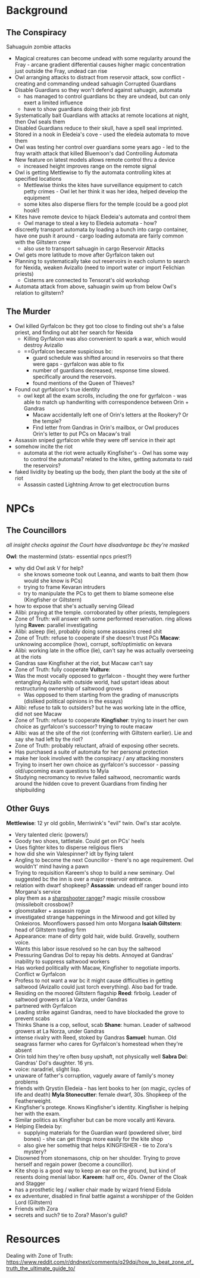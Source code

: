 # Background

## The Conspiracy

Sahuaguin zombie attacks 
- Magical creatures can become undead with some regularity around the Fray - arcane gradient differential causes higher magic concentration just outside the Fray, undead can rise
- Owl arranging attacks to distract from reservoir attack, sow conflict - creating and commanding undead sahuagin
Corrupted Guardians
- Disable Guardians so they won't defend against sahuagin, automata
	- has managed to control guardians bc they are undead, but can only exert a limited influence
	- have to show guardians doing their job first
- Systematically bait Guardians with attacks at remote locations at night, then Owl seals them
- Disabled Guardians reduce to their skull, have a spell seal imprinted. 
- Stored in a nook in Eledeia's cove - used the eledeia automata to move them
- Owl was testing her control over guardians some years ago - led to the fray wraith attack that killed Bluemoon's dad
Controlling Automata
- New feature on latest models allows remote control thru a device
	- increased height improves range on the remote signal
- Owl is getting Mettlewise to fly the automata controlling kites at specified locations
	- Mettlewise thinks the kites have surveillance equipment to catch petty crimes - Owl let her think it was her idea, helped develop the equipment
	- some kites also disperse fliers for the temple (could be a good plot hook!)
- Kites have remote device to hijack Eledeia's automata and control them
	- Owl manage to steal a key to Eledeia automata - how?
- discreetly transport automata by loading a bunch into cargo container, have one push it around - cargo loading automata are fairly common with the Giltstern crew
	- also use to transport sahuagin in cargo
Reservoir Attacks
- Owl gets more latitude to move after Gyrfalcon taken out
- Planning to systematically take out reservoirs in each column to search for Nexida, weaken Avizallo (need to import water or import Felichian priests)
	- Cisterns are connected to Tensorat's old workshop
- Automata attack from above, sahuagin swim up from below
Owl's relation to giltstern?

## The Murder
- Owl killed Gyrfalcon bc they got too close to finding out she's a false priest, and finding out abt her search for Nexida
	- Killing Gyrfalcon was also convenient to spark a war, which would destroy Avizallo
	- ==Gyrfalcon became suspicious bc:
		- guard schedule was shifted around in reservoirs so that there were gaps - gyrfalcon was able to fix
		- number of guardians decreased, response time slowed. specifically around the reservoirs. 
		- found mentions of the Queen of Thieves?
- Found out gyrfalcon's true identity
	- owl kept all the exam scrolls, including the one for gyrfalcon - was able to match up handwriting with correspondence between Orin + Gandras
		- Macaw accidentally left one of Orin's letters at the Rookery? Or the temple?
		- Find letter from Gandras in Orin's mailbox, or Owl produces Orin's letter to put PCs on Macaw's trail
- Assassin sniped gyrfalcon while they were off service in their apt
- somehow incite the riot
	- automata at the riot were actually Kingfisher's - Owl has some way to control the automata? related to the kites, getting automata to raid the reservoirs?
- faked lividity by beating up the body, then plant the body at the site of riot
	- Assassin casted Lightning Arrow to get electrocution burns
# NPCs
## The Councillors

*all insight checks against the Court have disadvantage bc they're masked*

**Owl**: the mastermind (stats- essential npcs priest?)
- why did Owl ask V for help? 
	- she knows someone took out Leanna, and wants to bait them (how would she know is PCs)
	- trying to frame Kevaran intruders
	- try to manipulate the PCs to get them to blame someone else (Kingfisher or Giltstern)
- how to expose that she's actually serving Gilead
- Alibi: praying at the temple. corroborated by other priests, templegoers
- Zone of Truth: will answer with some performed reservation. ring allows lying
**Raven**: parallel investigating
- Alibi: asleep (lie), probably doing some assassins creed shit
- Zone of Truth: refuse to cooperate if she doesn't trust PCs
**Macaw**: unknowing accomplice (how), corrupt, soft/optimistic on kevara
- Alibi: working late in the office (lie), can't say he was actually overseeing at the riots
- Gandras saw Kingfisher at the riot, but Macaw can't say
- Zone of Truth: fully cooperate
**Vulture**: 
- Was the most vocally opposed to gyrfalcon - thought they were further entangling Avizallo with outside world, had upstart ideas about restructuring ownership of saltwood groves
	- Was opposed to them starting from the grading of manuscripts (disliked political opinions in the essays) 
- Alibi: refuse to talk to outsiders? but he was working late in the office, did not see Macaw
- Zone of Truth: refuse to cooperate
**Kingfisher**: trying to insert her own choice as gyrfalcon's successor? trying to route macaw
- Alibi: was at the site of the riot (conferring with Giltstern earlier). Lie and say she had left by the riot?
- Zone of Truth: probably reluctant, afraid of exposing other secrets. 
- Has purchased a suite of automata for her personal protection
- make her look involved with the conspiracy / any attacking monsters
- Trying to insert her own choice as gyrfalcon's successor - passing old/upcoming exam questions to Myla
- Studying necromancy to revive failed saltwood, necromantic wards around the hidden cove to prevent Guardians from finding her shipbuilding
## Other Guys

**Mettlewise**: 12 yr old goblin, Merriwink's "evil" twin. Owl's star acolyte.
- Very talented cleric (powers/)
- Goody two shoes, tattletale. Could get on PCs' heels
- Uses fighter kites to disperse religious fliers
- how did she win Valespinner? idt by flying talent
- Angling to become the next Councillor - there's no age requirement. Owl wouldn't' mind having a pawn
- Trying to requisition Kareem's shop to build a new seminary. Owl suggested bc the inn is over a major reservoir entrance. 
- relation with dwarf shopkeep?
**Assassin**: undead elf ranger bound into Morgana's service
- play them as a [sharpshooter ranger](https://www.reddit.com/r/DMAcademy/comments/1bm3srp/comment/kw9p4mr/?utm_source=share&utm_medium=web3x&utm_name=web3xcss&utm_term=1&utm_content=share_button)? magic missile crossbow (missilebolt crossbow)?
- gloomstalker + assassin rogue
- investigated strange happenings in the Mirwood and got killed by Onkeioros. Moonflowers passed him onto Morgana
**Isaiah Giltstern**: head of Giltstern trading firm
- Appearance: mane of dirty gold hair, wide build. Gravelly, southern voice. 
- Wants this labor issue resolved so he can buy the saltwood
- Pressuring Gandras Dol to repay his debts. Annoyed at Gandras' inability to suppress saltwood workers
- Has worked politically with Macaw, Kingfisher to negotiate imports. Conflict w Gyrfalcon
- Profess to not want a war bc it might cause difficulties in getting saltwood (Avizallo could just torch everything). Also bad for trade. 
- Residing on the moored Giltstern flagship 
**Reed**: firbolg. Leader of saltwood growers at La Varza, under Gandras
- partnered with Gyrfalcon
- Leading strike against Gandras, need to have blockaded the grove to prevent scabs
- Thinks Shane is a cop, sellout, scab
**Shane**: human. Leader of saltwood growers at La Norza, under Gandras
- intense rivalry with Reed, stoked by Gandras
**Samuel**: human. Old seagrass farmer who cares for Gyrfalcon's homestead when they're absent
- Orin told him they're often busy upshaft, not physically well
**Sabra Do**l: Gandras' Dol's daughter. 16 yrs.
- voice: naradriel, slight lisp. 
- unaware of father's corruption, vaguely aware of family's money problems
- friends with Qrystin Eledeia - has lent books to her (on magic, cycles of life and death)
**Myla Stonecutter**: female dwarf, 30s. Shopkeep of the Featherweight.
- Kingfisher's protege. Knows Kingfisher's identity. Kingfisher is helping her with the exam.
- Similar politics as Kingfisher but can be more vocally anti Kevara.
- Helping Eledeia by:
	- supplying materials for the Guardian ward (powdered silver, bird bones) - she can get things more easily for the kite shop
	- also give her somethig that helps KINGFISHER - tie to Zora's mystery?
- Disowned from stonemasons, chip on her shoulder. Trying to prove herself and regain power (become a councillor). 
- Kite shop is a good way to keep an ear on the ground, but kind of resents doing menial labor. 
**Kareem**: half orc, 40s. Owner of the Cloak and Stagger
- has a prosthetic leg / walker chair made by wizard friend Eidola
- ex adventurer, disabled in final battle against a worshipper of the Golden Lord (Giltstern)
- Friends with Zora
- secrets and such? tie to Zora?
Mason's guild?

# Resources

Dealing with Zone of Truth: https://www.reddit.com/r/dndnext/comments/q29dqi/how_to_beat_zone_of_truth_the_ultimate_guide_to/